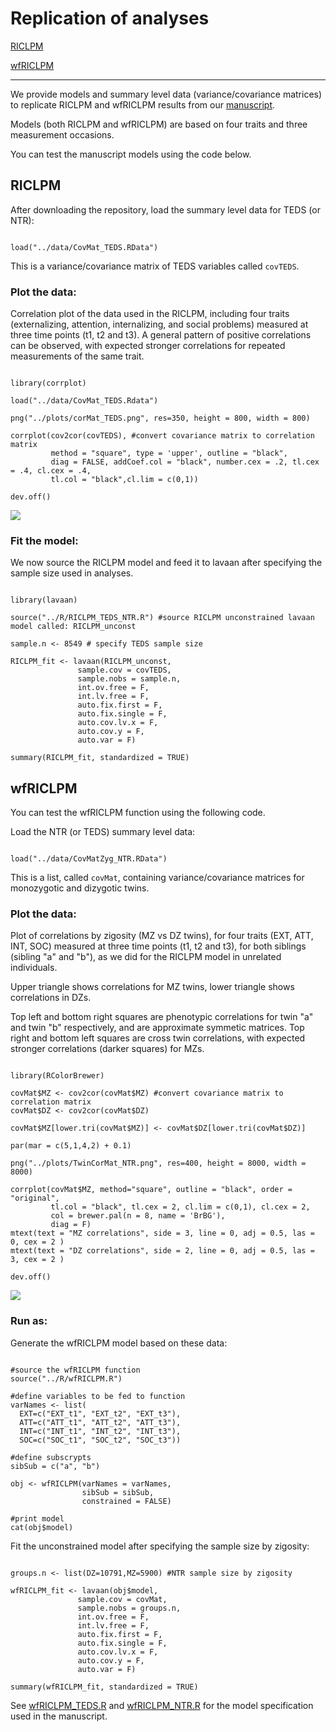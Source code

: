 
# Replication of analyses

[RICLPM](#RICLPM)

[wfRICLPM](#wfRICLPM)

***

We provide models and summary level data (variance/covariance matrices) to replicate RICLPM and wfRICLPM results from our [manuscript](https://psyarxiv.com/t486z/).

Models (both RICLPM and wfRICLPM) are based on four traits and three measurement occasions.

You can test the manuscript models using the code below.

## RICLPM

After downloading the repository, load the summary level data for TEDS (or NTR): 

```{r}

load("../data/CovMat_TEDS.RData")

```

This is a variance/covariance matrix of TEDS variables called `covTEDS`.

### Plot the data:

Correlation plot of the data used in the RICLPM, including four traits (externalizing, attention, internalizing, and social problems) measured at three time points (t1, t2 and t3). A general pattern of positive correlations can be observed, with expected stronger correlations for repeated measurements of the same trait. 

```{r, eval = F echo = F}

library(corrplot)

load("../data/CovMat_TEDS.Rdata")

png("../plots/corMat_TEDS.png", res=350, height = 800, width = 800)

corrplot(cov2cor(covTEDS), #convert covariance matrix to correlation matrix
         method = "square", type = 'upper', outline = "black", 
         diag = FALSE, addCoef.col = "black", number.cex = .2, tl.cex = .4, cl.cex = .4,
         tl.col = "black",cl.lim = c(0,1))

dev.off()

```

![](../plots/corMat_TEDS.png?raw=true)

### Fit the model:

We now source the RICLPM model and feed it to lavaan after specifying the sample size used in analyses.  

```{r}

library(lavaan)

source("../R/RICLPM_TEDS_NTR.R") #source RICLPM unconstrained lavaan model called: RICLPM_unconst

sample.n <- 8549 # specify TEDS sample size 

RICLPM_fit <- lavaan(RICLPM_unconst, 
               sample.cov = covTEDS, 
               sample.nobs = sample.n,
               int.ov.free = F,
               int.lv.free = F,
               auto.fix.first = F,
               auto.fix.single = F,
               auto.cov.lv.x = F,
               auto.cov.y = F,
               auto.var = F)

summary(RICLPM_fit, standardized = TRUE)

```

## wfRICLPM

You can test the wfRICLPM function using the following code.

Load the NTR (or TEDS) summary level data:

```{r}

load("../data/CovMatZyg_NTR.RData")

```

This is a list, called `covMat`, containing variance/covariance matrices for monozygotic and dizygotic twins. 

### Plot the data:

Plot of correlations by zigosity (MZ vs DZ twins), for four traits (EXT, ATT, INT, SOC) measured at three time points (t1, t2 and t3), for both siblings (sibling "a" and "b"), as we did for the RICLPM model in unrelated individuals.

Upper triangle shows correlations for MZ twins, lower triangle shows correlations in DZs. 

Top left and bottom right squares are phenotypic correlations for twin "a" and twin "b" respectively, and are approximate symmetic matrices. Top right and bottom left squares are cross twin correlations, with expected stronger correlations (darker squares) for MZs. 

```{r eval=F echo = F, fig.height=12, fig.width=12}

library(RColorBrewer)
      
covMat$MZ <- cov2cor(covMat$MZ) #convert covariance matrix to correlation matrix
covMat$DZ <- cov2cor(covMat$DZ)

covMat$MZ[lower.tri(covMat$MZ)] <- covMat$DZ[lower.tri(covMat$DZ)] 

par(mar = c(5,1,4,2) + 0.1) 

png("../plots/TwinCorMat_NTR.png", res=400, height = 8000, width = 8000)

corrplot(covMat$MZ, method="square", outline = "black", order = "original",
         tl.col = "black", tl.cex = 2, cl.lim = c(0,1), cl.cex = 2,
         col = brewer.pal(n = 8, name = 'BrBG'), 
         diag = F)
mtext(text = "MZ correlations", side = 3, line = 0, adj = 0.5, las = 0, cex = 2 )
mtext(text = "DZ correlations", side = 2, line = 0, adj = 0.5, las = 3, cex = 2 )

dev.off()

```

![](../plots/TwinCorMat_NTR.png?raw=true)

### Run as: 

Generate the wfRICLPM model based on these data:

```{r eval=F}

#source the wfRICLPM function
source("../R/wfRICLPM.R")

#define variables to be fed to function
varNames <- list(
  EXT=c("EXT_t1", "EXT_t2", "EXT_t3"),
  ATT=c("ATT_t1", "ATT_t2", "ATT_t3"),
  INT=c("INT_t1", "INT_t2", "INT_t3"),
  SOC=c("SOC_t1", "SOC_t2", "SOC_t3"))

#define subscrypts 
sibSub = c("a", "b")

obj <- wfRICLPM(varNames = varNames, 
                sibSub = sibSub, 
                constrained = FALSE)

#print model 
cat(obj$model)

```

Fit the unconstrained model after specifying the sample size by zigosity: 

```{r}

groups.n <- list(DZ=10791,MZ=5900) #NTR sample size by zigosity

wfRICLPM_fit <- lavaan(obj$model, 
               sample.cov = covMat, 
               sample.nobs = groups.n,
               int.ov.free = F,
               int.lv.free = F,
               auto.fix.first = F,
               auto.fix.single = F,
               auto.cov.lv.x = F,
               auto.cov.y = F,
               auto.var = F)

summary(wfRICLPM_fit, standardized = TRUE)

```


See [wfRICLPM_TEDS.R](../R/wfRICLPM_TEDS.R) and [wfRICLPM_NTR.R](../R/wfRICLPM_NTR.R) for the model specification used in the manuscript.

